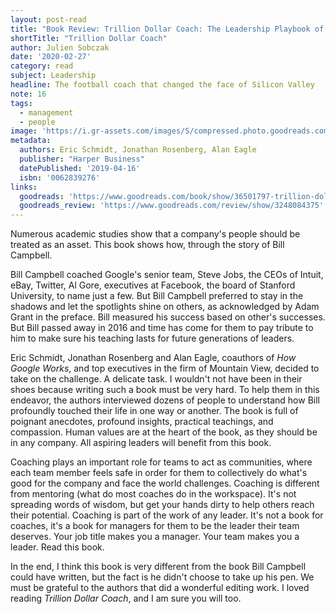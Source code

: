 ```yaml
---
layout: post-read
title: "Book Review: Trillion Dollar Coach: The Leadership Playbook of Silicon Valley's Bill Campbell"
shortTitle: "Trillion Dollar Coach"
author: Julien Sobczak
date: '2020-02-27'
category: read
subject: Leadership
headline: The football coach that changed the face of Silicon Valley
note: 16
tags:
  - management
  - people
image: 'https://i.gr-assets.com/images/S/compressed.photo.goodreads.com/books/1551314075l/36501797._SX318_.jpg'
metadata:
  authors: Eric Schmidt, Jonathan Rosenberg, Alan Eagle
  publisher: "Harper Business"
  datePublished: '2019-04-16'
  isbn: '0062839276'
links:
  goodreads: 'https://www.goodreads.com/book/show/36501797-trillion-dollar-coach'
  goodreads_review: 'https://www.goodreads.com/review/show/3248084375'
---
```


Numerous academic studies show that a company's people should be treated as an asset. This book shows how, through the story of Bill Campbell.

Bill Campbell coached Google's senior team, Steve Jobs, the CEOs of Intuit, eBay, Twitter, Al Gore, executives at Facebook, the board of Stanford University, to name just a few. But Bill Campbell preferred to stay in the shadows and let the spotlights shine on others, as acknowledged by Adam Grant in the preface. Bill measured his success based on other's successes. But Bill passed away in 2016 and time has come for them to pay tribute to him to make sure his teaching lasts for future generations of leaders.

Eric Schmidt, Jonathan Rosenberg and Alan Eagle, coauthors of _How Google Works_, and top executives in the firm of Mountain View, decided to take on the challenge. A delicate task. I wouldn't not have been in their shoes because writing such a book must be very hard. To help them in this endeavor, the authors interviewed dozens of people to understand how Bill profoundly touched their life in one way or another. The book is full of poignant anecdotes, profound insights, practical teachings, and compassion. Human values are at the heart of the book, as they should be in any company. All aspiring leaders will benefit from this book.

Coaching plays an important role for teams to act as communities, where each team member feels safe in order for them to collectively do what's good for the company and face the world challenges. Coaching is different from mentoring (what do most coaches do in the workspace). It's not spreading words of wisdom, but get your hands dirty to help others reach their potential. Coaching is part of the work of any leader. It's not a book for coaches, it's a book for managers for them to be the leader their team deserves. Your job title makes you a manager. Your team makes you a leader. Read this book.

In the end, I think this book is very different from the book Bill Campbell could have written, but the fact is he didn't choose to take up his pen. We must be grateful to the authors that did a wonderful editing work. I loved reading _Trillion Dollar Coach_, and I am sure you will too.


